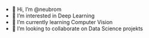 - 👋 Hi, I’m @neubrom
- 👀 I’m interested in Deep Learning
- 🌱 I’m currently learning Computer Vision
- 💞️ I’m looking to collaborate on Data Science projekts


<!---
neubrom/neubrom is a ✨ special ✨ repository because its `README.md` (this file) appears on your GitHub profile.
You can click the Preview link to take a look at your changes.
--->
